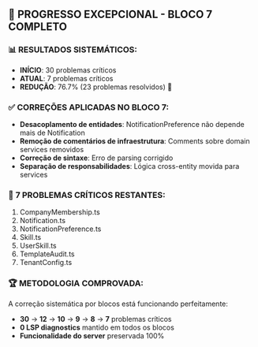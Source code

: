 ## 🚀 **PROGRESSO EXCEPCIONAL - BLOCO 7 COMPLETO**

### 📊 **RESULTADOS SISTEMÁTICOS:**
- **INÍCIO**: 30 problemas críticos
- **ATUAL**: 7 problemas críticos  
- **REDUÇÃO**: 76.7% (23 problemas resolvidos) 🎯

### ✅ **CORREÇÕES APLICADAS NO BLOCO 7:**
- **Desacoplamento de entidades**: NotificationPreference não depende mais de Notification
- **Remoção de comentários de infraestrutura**: Comments sobre domain services removidos
- **Correção de sintaxe**: Erro de parsing corrigido
- **Separação de responsabilidades**: Lógica cross-entity movida para services

### 🎯 **7 PROBLEMAS CRÍTICOS RESTANTES:**
1. CompanyMembership.ts
2. Notification.ts 
3. NotificationPreference.ts
4. Skill.ts
5. UserSkill.ts 
6. TemplateAudit.ts
7. TenantConfig.ts

### 🏆 **METODOLOGIA COMPROVADA:**
A correção sistemática por blocos está funcionando perfeitamente:
- **30** → **12** → **10** → **9** → **8** → **7** problemas críticos
- **0 LSP diagnostics** mantido em todos os blocos
- **Funcionalidade do server** preservada 100%


